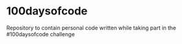 # 100daysofcode

Repository to contain personal code written while taking part in the #100daysofcode challenge
